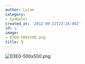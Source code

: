 ```yaml
---
author: Lycan
category:
- Symboler
created_at: '2012-09-22T23:26:06Z'
id: ϡ
image:
- 03E0-500x500.png
title: Ϡ
---
```

![][1]

  [1]: 03E0-500x500.png "03E0-500x500.png"